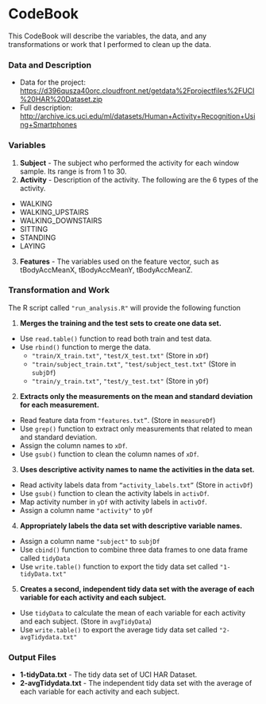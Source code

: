 # CodeBook
This CodeBook will describe the variables, the data, and any transformations or work that I performed to clean up the data.

### Data and Description
* Data for the project: https://d396qusza40orc.cloudfront.net/getdata%2Fprojectfiles%2FUCI%20HAR%20Dataset.zip 
* Full description: http://archive.ics.uci.edu/ml/datasets/Human+Activity+Recognition+Using+Smartphones

### Variables
1. **Subject** - The subject who performed the activity for each window sample. Its range is from 1 to 30. 
2. **Activity** - Description of the activity. The following are the 6 types of the activity.
  * WALKING
  * WALKING_UPSTAIRS
  * WALKING_DOWNSTAIRS
  * SITTING
  * STANDING
  * LAYING
3. **Features** - The variables used on the feature vector, such as tBodyAccMeanX, tBodyAccMeanY, tBodyAccMeanZ.

### Transformation and Work
The R script called `"run_analysis.R"` will provide the following function

1. **Merges the training and the test sets to create one data set.**
  * Use `read.table()` function to read both train and test data.
  * Use `rbind()` function to merge the data.
    * `"train/X_train.txt"`, `"test/X_test.txt"` (Store in `xDf`)
    * `"train/subject_train.txt"`, `"test/subject_test.txt"` (Store in `subjDf`)
    * `"train/y_train.txt"`, `"test/y_test.txt"` (Store in `yDf`)
2. **Extracts only the measurements on the mean and standard deviation for each measurement.**
  * Read feature data from `"features.txt”`. (Store in `measureDf`)
  * Use `grep()` function to extract only measurements that related to mean and standard deviation.
  * Assign the column names to `xDf`.
  * Use `gsub()` function to clean the column names of `xDf`.
3. **Uses descriptive activity names to name the activities in the data set.**
  * Read activity labels data from `“activity_labels.txt”` (Store in `activDf`)
  * Use `gsub()` function to clean the activity labels in `activDf`.
  * Map activity number in `yDf` with activity labels in `activDf`.
  * Assign a column name `"activity"` to `yDf`
4. **Appropriately labels the data set with descriptive variable names.**
  * Assign a column name `"subject"` to `subjDf`
  * Use `cbind()` function to combine three data frames to one data frame called `tidyData`
  * Use `write.table()` function to export the tidy data set called `"1-tidyData.txt"`
5. **Creates a second, independent tidy data set with the average of each variable for each activity and each subject.**
  * Use `tidyData` to calculate the mean of each variable for each activity and each subject. (Store in `avgTidyData`)
  * Use `write.table()` to export the average tidy data set called `"2-avgTidydata.txt"`

### Output Files
* **1-tidyData.txt** - The tidy data set of UCI HAR Dataset.
* **2-avgTidydata.txt** - The independent tidy data set with the average of each variable for each activity and each subject.



